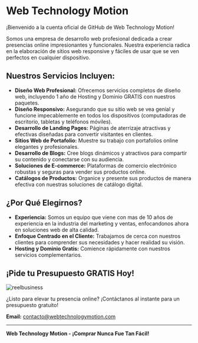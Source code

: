 # Web Technology Motion

¡Bienvenido a la cuenta oficial de GitHub de Web Technology Motion!

Somos una empresa de desarrollo web profesional dedicada a crear presencias online impresionantes y funcionales. 
Nuestra experiencia radica en la elaboración de sitios web responsive y fáciles de usar que se ven perfectos en cualquier dispositivo.

## Nuestros Servicios Incluyen:

* **Diseño Web Profesional:** Ofrecemos servicios completos de diseño web, incluyendo 1 año de Hosting y Dominio GRATIS con nuestros paquetes.
* **Diseño Responsivo:** Asegurando que su sitio web se vea genial y funcione impecablemente en todos los dispositivos (computadoras de escritorio, tabletas y teléfonos móviles).
* **Desarrollo de Landing Pages:** Páginas de aterrizaje atractivas y efectivas diseñadas para convertir visitantes en clientes.
* **Sitios Web de Portafolio:** Muestre su trabajo con portafolios online elegantes y profesionales.
* **Desarrollo de Blogs:** Cree blogs dinámicos y atractivos para compartir su contenido y conectarse con su audiencia.
* **Soluciones de E-commerce:** Plataformas de comercio electrónico robustas y seguras para vender sus productos online.
* **Catálogos de Productos:** Organice y presente sus productos de manera efectiva con nuestras soluciones de catálogo digital.

## ¿Por Qué Elegirnos?

* **Experiencia:** Somos un equipo que viene con mas de 10 años de experiencia en la industria del marketing y ventas, enfocandonos ahora en soluciones web de alta calidad.
* **Enfoque Centrado en el Cliente:** Trabajamos de cerca con nuestros clientes para comprender sus necesidades y hacer realidad su visión.
* **Hosting y Dominio Gratis:** Comience rápidamente con nuestros servicios complementarios.

## ¡Pide tu Presupuesto GRATIS Hoy!
![reelbusiness](https://github.com/user-attachments/assets/9e5c9f98-be53-4fa4-bf9b-26e8cd6ed140)

¿Listo para elevar tu presencia online? ¡Contáctanos al instante para un presupuesto gratuito!

**Email:** contacto@webtechnologymotion.com

---


**Web Technology Motion - ¡Comprar Nunca Fue Tan Fácil!**

<!---
WebTechnologyMotion/WebTechnologyMotion is a ✨ special ✨ repository because its `README.md` (this file) appears on your GitHub profile.
You can click the Preview link to take a look at your changes.
--->
